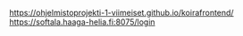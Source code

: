https://ohjelmistoprojekti-1-viimeiset.github.io/koirafrontend/
https://softala.haaga-helia.fi:8075/login
 
